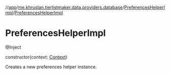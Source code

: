 //[app](../../../index.md)/[me.khruslan.tierlistmaker.data.providers.database](../index.md)/[PreferencesHelperImpl](index.md)/[PreferencesHelperImpl](-preferences-helper-impl.md)

# PreferencesHelperImpl

@Inject 

constructor(context: [Context](https://developer.android.com/reference/kotlin/android/content/Context.html))

Creates a new preferences helper instance.
